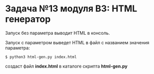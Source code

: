 # Задача №13 модуля B3: HTML генератор
Запуск без параметра выводит HTML в консоль.

Запуск с параметром выведет HTML в файл с названием значения параметра:

```$ python3 html-gen.py index.html```

создаст файл __index.html__ в каталоге скрипта __html-gen.py__
